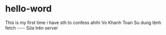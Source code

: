 # hello-word
This is my first time
i have sth to confess ahihi
Vo Khanh Toan
Su dung lệnh fetch
---- Sửa trên server
